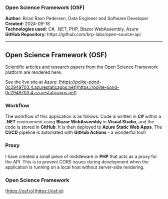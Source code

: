 <h3>Open Science Framework (OSF)</h3>
<b>Author:</b> Brian Ravn Pedersen, Data Engineer and Software Developer<br/>
<b>Created:</b> 2024-09-18<br/>
<b>Technologies used:</b> C#, .NET, PHP, Blazor WebAssembly, Azure<br/>
<b>GitHub Repository:</b> https://github.com/brp-labs/open-source-api<br/>

<hr/>

<h2>Open Science Framework (OSF)</h2>

Scientific articles and research papers from the Open Science Framework platform are rendered here.

See the live site at Azure: [https://polite-pond-0c2949703.4.azurestaticapps.net](https://polite-pond-0c2949703.4.azurestaticapps.net)

<h3>Workflow</h3>

The workflow of this application is as follows: Code is written in <b>C#</b> within a <b>.NET</b> environment using <b>Blazor WebAssembly</b> in <b>Visual Studio</b>, and the code is stored in <b>GitHub</b>. It is then deployed to <b>Azure Static Web Apps</b>. The <b>CI/CD</b> pipeline is automated with <b>GitHub Actions</b> - a wonderful tool!

<h3>Proxy</h3>

I have created a small piece of middleware in <b>PHP</b> that acts as a proxy for the API. This is to prevent CORS issues during development when the application is running on a local host without server-side rendering.<h3>Open Science Framework</h3> 

[https://osf.io](https://osf.io)
